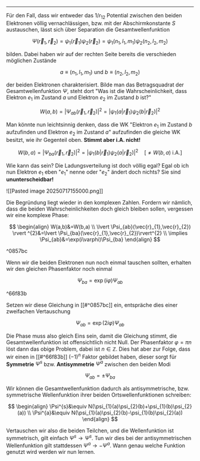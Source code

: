***

Für den Fall, dass wir entweder das $1/r_{12}$ Potential zwischen den beiden Elektronen völlig vernachlässigen, bzw. mit der Abschirmkonstante $S$ austauschen, lässt sich über Separation die Gesamtwellenfunktion

$$
\Psi(\vec{r}_{1},\vec{r}_{2})=\psi_{1}(\vec{r}_{1})\psi_{2}(\vec{r}_{2})=\psi_{1}(n_{1},l_{1},m_{1})\psi_{2}(n_{2},l_{2},m_{2})
$$

bilden. Dabei haben wir auf der rechten Seite bereits die verschieden möglichen Zustände

$$
a\equiv (n_{1},l_{1},m_{1})\text{ und }b\equiv (n_{2},l_{2},m_{2})
$$

der beiden Elektronen charakterisiert. Bilde man das Betragsquadrat der Gesamtwellenfunktion $\Psi$, steht dort "Was ist die Wahrscheinlichkeit, dass Elektron $e_{1}$ im Zustand $a$ und Elektron $e_{2}$ im Zustand $b$ ist?"

$$
W(a,b)=\lvert \Psi_{ab}(\vec{r}_{1}, \vec{r}_{2}) \rvert^{2}=\lvert \psi_{1}(a|\vec{r}_{1})\psi_{2}(b|\vec{r}_{2}) \rvert ^{2} 
$$

Man könnte nun leichtsinnig denken, dass die WK "Elektron $e_{1}$ im Zustand $b$ aufzufinden und Elektron $e_{2}$ im Zustand $a$" aufzufinden die gleiche WK besitzt, wie ihr Gegenteil oben. **Stimmt aber i.A. nicht!**

$$
W(b,a)=\lvert \Psi_{ba}(\vec{r}_{1},\vec{r}_{2}) \rvert ^{2}=\lvert \psi_{1}(b|\vec{r}_{1})\psi_{2}(a|\vec{r}_{2}) \rvert ^{2}\quad [\neq W(b,a)\text{ i.A.}]
$$

Wie kann das sein? Die Ladungsverteilung ist doch völlig egal? Egal ob ich nun Elektron $e_{1}$ eben "$e_{1}$" nenne oder "$e_{2}$" ändert doch nichts? Sie sind **ununterscheidbar!**

![[Pasted image 20250717155000.png]]

Die Begründung liegt wieder in den komplexen Zahlen. Fordern wir nämlich, dass die beiden Wahrscheinlichkeiten doch gleich bleiben sollen, vergessen wir eine komplexe Phase:

$$
\begin{align}
W(a,b)&=W(b,a) \\
\lvert \Psi_{ab}(\vec{r}_{1},\vec{r}_{2}) \rvert ^{2}&=\lvert \Psi_{ba}(\vec{r}_{1},\vec{r}_{2})\rvert^{2} \\
\implies \Psi_{ab}&=\exp(i\varphi)\Psi_{ba} 
\end{align}
$$

^0857bc

Wenn wir die beiden Elektronen nun noch einmal tauschen sollten, erhalten wir den gleichen Phasenfaktor noch einmal

$$
\Psi_{ba}=\exp(i\varphi)\Psi_{ab}
$$

^66f83b

Setzen wir diese Gleichung in [[#^0857bc]] ein, entspräche dies einer zweifachen Vertauschung

$$
\Psi_{ab}=\exp(2i\varphi)\Psi_{ab}
$$

Die Phase muss also gleich Eins sein, damit die Gleichung stimmt, die Gesamtwellenfunktion ist offensichtlich nicht Null. Der Phasenfaktor $\varphi=\pi n$ löst dann das obige Problem, dabei ist $n \in \mathbb{Z}$. Dies hat aber zur Folge, dass wir einen in [[#^66f83b]]  $(-1)^{n}$ Faktor gebildet haben, dieser sorgt für **Symmetrie** $\Psi^{s}$ bzw. **Antisymmetrie** $\Psi^{a}$ zwischen den beiden Modi

$$
\Psi_{ab}=\pm\Psi_{ba}
$$

Wir können die Gesamtwellenfunktion dadurch als antisymmetrische, bzw. symmetrische Wellenfunktion ihrer beiden Ortswellenfunktionen schreiben:

$$
\begin{align}
\Psi^{s}&\equiv N(\psi_{1}(a)\psi_{2}(b)+\psi_{1}(b)\psi_{2}(a)) \\
\Psi^{a}&\equiv N(\psi_{1}(a)\psi_{2}(b)-\psi_{1}(b)\psi_{2}(a))
\end{align}
$$

Vertauschen wir also die beiden Teilchen, und die Wellenfunktion ist symmetrisch, gilt einfach $\Psi^{s}\to \Psi^{s}$. Tun wir dies bei der antisymmetrischen Wellenfunktion gilt stattdessen $\Psi^{a}\to-\Psi^{a}$. Wann genau welche Funktion genutzt wird werden wir nun lernen.